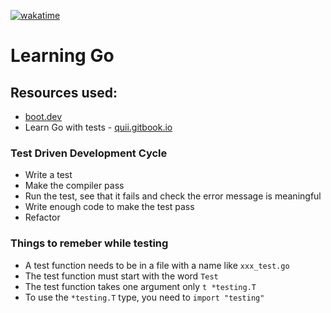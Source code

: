 [![wakatime](https://wakatime.com/badge/user/0d75cfc5-da70-41b7-b8c8-661ef9d8338b/project/9795795c-2f45-46f6-8cc7-6de33ef8f8f9.svg)](https://wakatime.com/badge/user/0d75cfc5-da70-41b7-b8c8-661ef9d8338b/project/9795795c-2f45-46f6-8cc7-6de33ef8f8f9)

# Learning Go

## Resources used:

- [boot.dev](https://boot.dev)
- Learn Go with tests - [quii.gitbook.io](https://quii.gitbook.io)

### Test Driven Development Cycle

- Write a test
- Make the compiler pass
- Run the test, see that it fails and check the error message is meaningful
- Write enough code to make the test pass
- Refactor

### Things to remeber while testing

- A test function needs to be in a file with a name like `xxx_test.go`
- The test function must start with the word `Test`
- The test function takes one argument only `t *testing.T`
- To use the `*testing.T` type, you need to `import "testing"`

